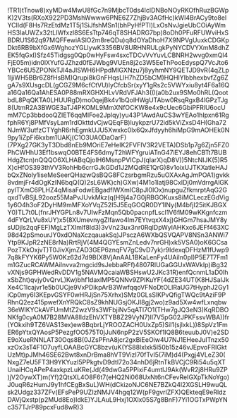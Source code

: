 !TR1)tTnow8)xyMDw4MwU8fGc7n9MjbcT0ds4IclDNBoNOyRKOfhRuzBGWpK)2V3ts(RXoX922PD3MshWwww6PNE6Z7ZhjBv3AGfHc)kWI4BrACy9to8elYClId(F8Hs7RzEtdMz1T5j1SiJfshMSn1(bhPyHfPTl)LxOsNvJgieUbCOiAyWmHS3IaUWZx32tLIWfxzl8S6EsTtp746qT8SHADRG7bp)8oDh0PFuRFUWviHxSBDRU1S62q97MQFFewiASlO2m8reQDu)q8dOYaDhoH7X9NPVgUuxkCDGKpDkt6RB9bXfGx6WghozYGLlywK3356BV8URHNRULgkPyNYCDVYXmM8dhZEK5fqGxI)Sfz45Tidgsg0Qp0wHyFsw4sxcTDCvVvYuvLCBNRH2wvg0xmQl4FjE05m)idn0lXYufGJZhzd0fEJWbg9VUEn8j2c3W5EeThPooEdyspQ7VcJto6YBCc6U5ZPONkTJI4aJlSWH6HPpdMIGXNzu7j8yyhmNY9QETJD9vR(4qZLp1ljiWH5BBr6Z8fHsBM)Qrupi8kGnFHqsLlH7hZD5bCM)HQHIYlbbhexbvfZg6ZgA7s9XUsgcDL(gCGZ9M6cfCtVU)lyCfcbSr(xyY1gRs2c5VWYxiu8yt4F6a16Qa16Qa16Qa1AhESA0P88mRXGHXHLvVRdVFJAh3((l(a0b2ux9SMo0hRL(QootbdL8PqQKTA0LHUURgD)mo0qejBk4v1bQolHWgUTAbw0RsqRgxB4lGPzTJg8(UtmR2A3BWGE3aTJ4PKOML9MmXNfOCKW8e4x9cUec6GbiPFRlU6ocUmM7Cp3bbdooQZIET6qqMlFoe2Jplqy)yu43P1AwdAuCS3wYEAo1hIpxn61RgfphR6Yj8PMfVsyLam1rdOkttdvCjwQEqFB)luykpzrU72id5kViZxsD4H(Gha72NJmW3utfzCTYghR6rhEgmkUJU5Xwxkc0lx6QxJfdyyh6hiMpG9mAOHEk0N9py1iZpFi6kxbm1UAKj(C1O3UA0DaOarF)(7PXg27GK3yT3Dbd8nEb9MOriE7eHeIK2FVFIV3R2VETA)DSb1p7g6Zjn5FZ0PhCWHhU3Ef1bswqO0BTE4FS6dmyT2hWFYgruiATnG47iEYJ8ehCBTt7BUBHdgZtcn)nQQQO6XLHABqQjoIH6MsnpPVICpJ(qlarX)qD8V))5NtcNIJK(5)R5X)cHfOS393thVV3RohHb6crrGJkGDd1J2MQdRE1QrG)8v1oixUJTKXatleHAJbQxZNoly1iseMeSeerQHazwQsBQG8FCzsrbgmRzu5uOXAxAgJmPOA1)gvkk8vdmjFr4dOgKzIN6bqQ(Q)2sL6WK)ch)GXw)4M1o1Iatj98CxIDj0mVdrrgAlGKpylTXmC6PLHZ4qMisaFodwEBgadflWXmIC8pJl0IOx)nupguZfkmrptAqG2GqxdTvBSjL92ooz55MaPvJUvkMkz(q(H9j4a7G0jRBGOKuxs8iMCLeczEGdVig1y6O4h3oF2DyHM9mMFXoYVqZ52I5J5EqGOQR0DY1INy(M4bfjI25itKJBGXY0)TL7t0L(fnrJHYGPLn8v7UIwFzMqn5Qb0pacnpfLscl1V6fM09wKKgnfczm4dFYQrLVu8xUY)x5(8XUmevnygZlfawo4lm7EYtvqxX4xj)GHGm7hsaJMY8ysUDjls2qqFEF)MgLzTXImlf8Id3)3vVn23ux3nr0RqIDpWylAHKxc6JEFf463XC98d42pSmourJY0xdONaXczqauakSq)JPsczA6WXbQSVQAPV8NSn3ANWi7Ytp9KJpR2zNE8rNa)RrtRjV(4M4QGYEsmZnLedv7nrGH)xk5VSA0)oK6GCsaPozTXkOxjvT)T0JivXjmZAD3GEP6znqFV7gC9vD7yk)r9IdexqDFHzM1fUwp97q8kFYYK6Py5W0Kz62d7d9B(X8VjAnAAL1BKaLenFy4UAiIn0pI)P5E7T7Fm1m1GZucRCAWMAiInvva2mgcid9sJebbaRFf)4807RIUGaGGUxWAVkIp)iBg32vXNjs9GPHWedRvDDV1g5NAVMQcaiaWBSHswU2JKc31R)enfQcnmL1aD0IhxSbZht)qvjy0vQrvL)Kw)bhf1daxlMP5QNNv9ZPIKuYF(4dZE34UT(K8HJSaIJkXe4C1lcajvr1e5b0UCje9VxPDikpArB3WwfqqoVFNoDtOLIRaUG7tHyphJ2Gy1iCp0my6I3KEpvGSYF0wHRJjSn75Xrhx)SMz0GLsSlKPvQfigTWQc9tAziF9PRhnQ2ez415pwefXnYRQkC8sZ9khNUGsjOKJI8gj2wo)z9ad5Xw4wfLxnqbw36eWlKYCkAVFUmMtZ2wzV9s3WFbjiNv5qATl7O1(THw7gJQ3eN3)KqRDBONKfg0cyA0M7B28MVA8lldzEhVXTYB8Z29VyN7)lI7V5pG02JPKFssvWBA))fr(YOkxih9TZ6VAS13ex)ew8BqbrLjYROOZACH0UxZp5)Sil1(sjlxkL))8SpVz1FmER6pYtxQYAosP5PezgfOO575T0jJuN6npP2zV5SKOf1IQ8B6teuubJ0V)e2SDE9oXueRNNLAT30Oqs8B(0JZsPFnA8jcr2gxBiEeOiw4U7NJ1EHeeJuITnzx50xzOx3sT4F1O7uyfLOAABcGYC8bzv(uK(YS88lxlxk5l50b15z46vJEpvoFRIGktUzMt)pJMh46SE62Bwt8xnDrBma8hVT9VizI70fTvI5(7iM)d4(Pxgj4VLeZ30(NxgZ7eU5FT3H9YKYuzI5PPkgtvD9dtl72o34nhD6jRtnTkBVCjC9Ri54u5qXTUnaiHCqAPeP4axkpzLuKRe(Jd(49dwGa5PPixiF4umtlJ9Ak(WvR2j8HRu9ZP)jV2OywXT)m(Yf)2QtsXL4O8F6t7(eHQ2Ni068UxNt6nCFevReIGXpTkNoYgo)J0uqR6zHumJ9y1hfCEgBxSuL)WH(dCkizoNJC6NE7BZkQ4l2XGSLH9wuQLsk2Udgz337ZFv(EFsPeP9UZIzNMJV4hgq12W(pF9gvrlZFX)QEkteqE9eRldzDAVjQxstp(p2MUd8Eo)IdkE)YJLAuL9Hxj1OXlx05S7g8BnF)7Yi1OGTxPWpYNc357TJrP89pcxFud8wR)3

